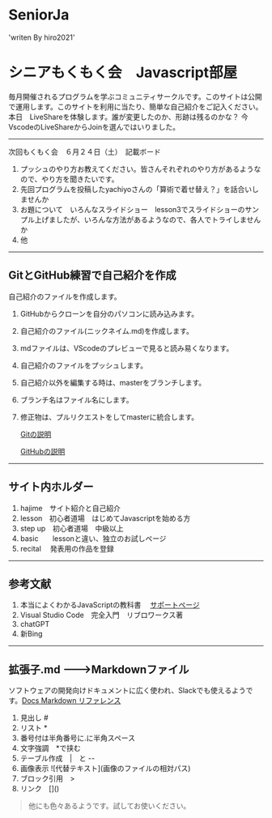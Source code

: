 # SeniorJa
'writen By hiro2021'
# シニアもくもく会　Javascript部屋
 毎月開催されるプログラムを学ぶコミュニティサークルです。このサイトは公開で運用します。このサイトを利用に当たり、簡単な自己紹介をご記入ください。
本日　LiveShareを体験します。誰が変更したのか、形跡は残るのかな？
今　VscodeのLiveShareからJoinを選んではいりました。

***
次回もくもく会　６月２４日（土）　記載ボード
1. プッシュのやり方お教えてください。皆さんそれぞれのやり方があるようなので、やり方を聞きたいです。
2. 先回プログラムを投稿したyachiyoさんの「算術で着せ替え？」を話合いしませんか
3. お題について　いろんなスライドショー　lesson3でスライドショーのサンプル上げましたが、いろんな方法があるようなので、各人でトライしませんか
4. 他 
***
## GitとGitHub練習で自己紹介を作成
自己紹介のファイルを作成します。
 1. GitHubからクローンを自分のパソコンに読み込みます。
 2. 自己紹介のファイル(ニックネイム.md)を作成します。
 3. mdファイルは、VScodeのプレビューで見ると読み易くなります。
 4. 自己紹介のファイルをプッシュします。
 5. 自己紹介以外を編集する時は、masterをブランチします。
 6. ブランチ名はファイル名にします。
 7. 修正物は、プルリクエストをしてmasterに統合します。

    [Gitの説明](https://github.com/furandon-pig/senior-programming-memo/blob/main/memo/git/git.md)

    [GitHubの説明](https://github.com/furandon-pig/senior-programming-memo/blob/main/memo/git/github.md)
*** 
## サイト内ホルダー 
1. hajime　サイト紹介と自己紹介
2. lesson　初心者道場　はじめてJavascriptを始める方
3. step up　初心者道場　中級以上　
4. basic　　lessonと違い、独立のお試しページ
5. recital 　発表用の作品を登録
***
## 参考文献
1. 本当によくわかるJavaScriptの教科書　
[サポートページ](http://isbn.sbcr.jp/95150)
2. Visual Studio Code　完全入門　リブロワークス著
3. chatGPT
4. 新Bing
***
## 拡張子.md --->Markdownファイル
ソフトウェアの開発向けドキュメントに広く使われ、Slackでも使えるようです。[Docs Markdown リファレンス](https://docs.microsoft.com/ja-jp/contribute/markdown-reference)
1. 見出し #　
2. リスト * 
3. 番号付は半角番号に.に半角スペース
4. 文字強調　*で挟む
5. テーブル作成　|　と --
6. 画像表示 ![代替テキスト]\(画像のファイルの相対パス)
7. ブロック引用　>
8. リンク　\[]()
>他にも色々あるようです。試してお使いください。
